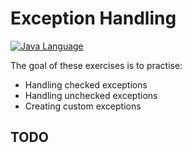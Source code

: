 # Exception Handling

[![Java Language](https://img.shields.io/badge/platform-OpenJDK-3A75B0.svg?logo=OpenJDK)][1]

The goal of these exercises is to practise:
- Handling checked exceptions
- Handling unchecked exceptions
- Creating custom exceptions

## TODO


[1]: https://docs.oracle.com/javase/8/docs/api/index.html
